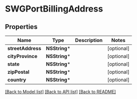 # SWGPortBillingAddress

## Properties
Name | Type | Description | Notes
------------ | ------------- | ------------- | -------------
**streetAddress** | **NSString*** |  | [optional] 
**cityProvince** | **NSString*** |  | [optional] 
**state** | **NSString*** |  | [optional] 
**zipPostal** | **NSString*** |  | [optional] 
**country** | **NSString*** |  | [optional] 

[[Back to Model list]](../README.md#documentation-for-models) [[Back to API list]](../README.md#documentation-for-api-endpoints) [[Back to README]](../README.md)


